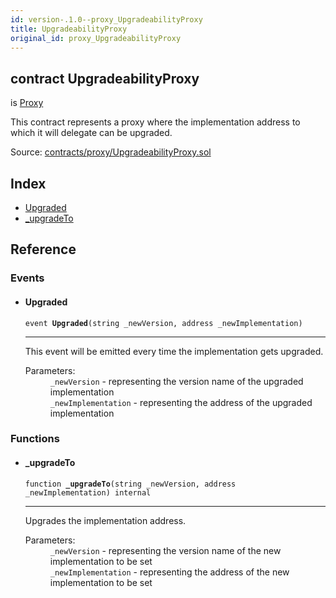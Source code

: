 ```yaml
---
id: version-.1.0--proxy_UpgradeabilityProxy
title: UpgradeabilityProxy
original_id: proxy_UpgradeabilityProxy
---
```


<div class="contract-doc"><div class="contract"><h2 class="contract-header"><span class="contract-kind">contract</span> UpgradeabilityProxy</h2><p class="base-contracts"><span>is</span> <a href="proxy_Proxy.html">Proxy</a></p><p class="description">This contract represents a proxy where the implementation address to which it will delegate can be upgraded.</p><div class="source">Source: <a href="https://github.com/PolymathNetwork/polymath-core/blob/v2.0.0/contracts/proxy/UpgradeabilityProxy.sol" target="_blank">contracts/proxy/UpgradeabilityProxy.sol</a></div></div><div class="index"><h2>Index</h2><ul><li><a href="proxy_UpgradeabilityProxy.html#Upgraded">Upgraded</a></li><li><a href="proxy_UpgradeabilityProxy.html#_upgradeTo">_upgradeTo</a></li></ul></div><div class="reference"><h2>Reference</h2><div class="events"><h3>Events</h3><ul><li><div class="item event"><span id="Upgraded" class="anchor-marker"></span><h4 class="name">Upgraded</h4><div class="body"><code class="signature">event <strong>Upgraded</strong><span>(string _newVersion, address _newImplementation) </span></code><hr/><div class="description"><p>This event will be emitted every time the implementation gets upgraded.</p></div><dl><dt><span class="label-parameters">Parameters:</span></dt><dd><div><code>_newVersion</code> - representing the version name of the upgraded implementation</div><div><code>_newImplementation</code> - representing the address of the upgraded implementation</div></dd></dl></div></div></li></ul></div><div class="functions"><h3>Functions</h3><ul><li><div class="item function"><span id="_upgradeTo" class="anchor-marker"></span><h4 class="name">_upgradeTo</h4><div class="body"><code class="signature">function <strong>_upgradeTo</strong><span>(string _newVersion, address _newImplementation) </span><span>internal </span></code><hr/><div class="description"><p>Upgrades the implementation address.</p></div><dl><dt><span class="label-parameters">Parameters:</span></dt><dd><div><code>_newVersion</code> - representing the version name of the new implementation to be set</div><div><code>_newImplementation</code> - representing the address of the new implementation to be set</div></dd></dl></div></div></li></ul></div></div></div>
